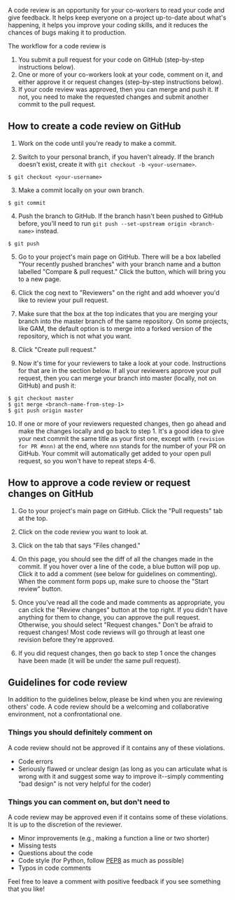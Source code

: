 A code review is an opportunity for your co-workers to read your code and give feedback. It helps keep everyone on a project up-to-date about what's happening, it helps you improve your coding skills, and it reduces the chances of bugs making it to production.

The workflow for a code review is

1. You submit a pull request for your code on GitHub (step-by-step instructions below).
2. One or more of your co-workers look at your code, comment on it, and either approve it or request changes (step-by-step instructions below).
3. If your code review was approved, then you can merge and push it. If not, you need to make the requested changes and submit another commit to the pull request.

## How to create a code review on GitHub

1. Work on the code until you're ready to make a commit.

2. Switch to your personal branch, if you haven't already. If the branch doesn't exist, create it with `git checkout -b <your-username>`.
```
$ git checkout <your-username>
```

3. Make a commit locally on your own branch.
```
$ git commit
```

4. Push the branch to GitHub. If the branch hasn't been pushed to GitHub before, you'll need to run `git push --set-upstream origin <branch-name>` instead.
```
$ git push
```

5. Go to your project's main page on GitHub. There will be a box labelled "Your recently pushed branches" with your branch name and a button labelled "Compare & pull request." Click the button, which will bring you to a new page.

6. Click the cog next to "Reviewers" on the right and add whoever you'd like to review your pull request.

7. Make sure that the box at the top indicates that you are merging your branch into the master branch of the same repository. On some projects, like GAM, the default option is to merge into a forked version of the repository, which is not what you want.

8. Click "Create pull request."

9. Now it's time for your reviewers to take a look at your code. Instructions for that are in the section below. If all your reviewers approve your pull request, then you can merge your branch into master (locally, not on GitHub) and push it:
```
$ git checkout master
$ git merge <branch-name-from-step-1>
$ git push origin master
```

10. If one or more of your reviewers requested changes, then go ahead and make the changes locally and go back to step 1. It's a good idea to give your next commit the same title as your first one, except with `(revision for PR #nnn)` at the end, where `nnn` stands for the number of your PR on GitHub. Your commit will automatically get added to your open pull request, so you won't have to repeat steps 4-6.


## How to approve a code review or request changes on GitHub

1. Go to your project's main page on GitHub. Click the "Pull requests" tab at the top.

2. Click on the code review you want to look at.

3. Click on the tab that says "Files changed."

4. On this page, you should see the diff of all the changes made in the commit. If you hover over a line of the code, a blue button will pop up. Click it to add a comment (see below for guidelines on commenting). When the comment form pops up, make sure to choose the "Start review" button.

5. Once you've read all the code and made comments as appropriate, you can click the "Review changes" button at the top right. If you didn't have anything for them to change, you can approve the pull request. Otherwise, you should select "Request changes." Don't be afraid to request changes! Most code reviews will go through at least one revision before they're approved.

6. If you did request changes, then go back to step 1 once the changes have been made (it will be under the same pull request).


## Guidelines for code review
In addition to the guidelines below, please be kind when you are reviewing others' code. A code review should be a welcoming and collaborative environment, not a confrontational one.

### Things you should definitely comment on
A code review should not be approved if it contains any of these violations.

- Code errors
- Seriously flawed or unclear design (as long as you can articulate what is wrong with it and suggest some way to improve it--simply commenting "bad design" is not very helpful for the coder)


### Things you can comment on, but don't need to
A code review may be approved even if it contains some of these violations. It is up to the discretion of the reviewer.

- Minor improvements (e.g., making a function a line or two shorter)
- Missing tests
- Questions about the code
- Code style (for Python, follow [PEP8](https://www.python.org/dev/peps/pep-0008/) as much as possible)
- Typos in code comments

Feel free to leave a comment with positive feedback if you see something that you like!
